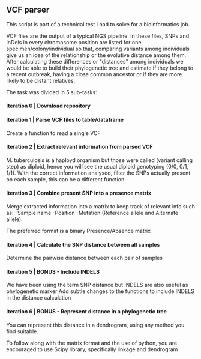 ## VCF parser

This script is part of a technical test I had to solve for a bioinformatics job. 

VCF files are the output of a typical NGS pipeline. In these files, SNPs and InDels in every chromosome position are listed for one specimen/colony/individual so that, comparing variants among individuals give us an idea of the relationship or the evolutive distance among them. After calculating these differences or "distances" among individuals we would be able to build their phylogenetic tree and estimate if they belong to a recent outbreak, having a close common ancestor or if they are more likely to be distant relatives.

The task was divided in 5 sub-tasks:

#### Iteration 0 | Download repository

#### Iteration 1 | Parse VCF files to table/dataframe

Create a function to read a single VCF

#### Iteration 2 | Extract relevant information from parsed VCF

M. tuberculosis is a haployd organism but those were called (variant calling step) as diploid, hence you will see the usual diploid genotyping (0/0, 0/1, 1/1).
With the correct information analysed, filter the SNPs actually present on each sample, this can be a different function.

#### Iteration 3 | Combine present SNP into a presence matrix

Merge extracted information into a matrix to keep track of relevant info such as:
-Sample name
-Position
-Mutation (Reference allele and Alternate allele).

The preferred format is a binary Presence/Absence matrix

#### Iteration 4 | Calculate the SNP distance between all samples

Determine the pairwise distance between each pair of samples

#### Iteration 5 | BONUS - Include INDELS

We have been using the term SNP distance but INDELS are also useful as phylogenetic marker
Add subtle changes to the functions to include INDELS in the distance calculation

#### Iteration 6 | BONUS - Represent distance in a phylogenetic tree

You can represent this distance in a dendrogram, using any method you find suitable.

To follow along with the matrix format and the use of python, you are encouraged to use Scipy library, specifically linkage and dendrogram
